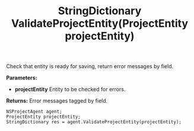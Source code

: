 ﻿---
uid: crmscript_ref_NSProjectAgent_ValidateProjectEntity
title: StringDictionary ValidateProjectEntity(ProjectEntity projectEntity)
intellisense: NSProjectAgent.ValidateProjectEntity
keywords: NSProjectAgent, ValidateProjectEntity
so.topic: reference
---

Check that entity is ready for saving, return error messages by field.

**Parameters:**
 - **projectEntity** Entity to be checked for errors.

**Returns:** Error messages tagged by field.

```crmscript
NSProjectAgent agent;
ProjectEntity projectEntity;
StringDictionary res = agent.ValidateProjectEntity(projectEntity);
```


